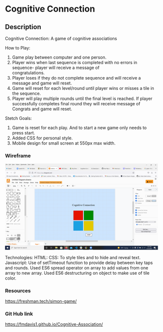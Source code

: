 # Cognitive Connection

## Description

Cognitive Connection:
 A game of cognitive associations

 How to Play:

1.  Game play between computer and one person.
2. Player wins when last sequence is completed with no errors in sequence- player will receive a message of    
   congratulations.
3. Player loses if they do not complete sequence  and will receive a message and game will reset.
4. Game will reset for each level/round until player wins or misses a tile in the sequence.
5.  Player will play multiple rounds until the final level is reached. If player successfully completes final round they will receive message of Congrats and game will reset.


Stetch Goals:

1.  Game is reset for each play.  And to start a new game only needs to press start.
2.  Added CSS for personal style.
3.  Mobile design for small screen at 550px max width.


### Wireframe
![wireframe](./Images/wireframe.png)

Technologies:  HTML:
               CSS:  To style tiles and to hide and reveal text.
               Javascript:
                 Use of setTimeout function to provide delay between key taps and rounds.
                 Used ES6 spread operator on array to add values from one array to new array.
                 Used ES6 destructuring on object  to make use of tile color.

### Resources 
https://freshman.tech/simon-game/

### Git Hub link
https://fmdavis1.github.io/Cognitive-Association/


